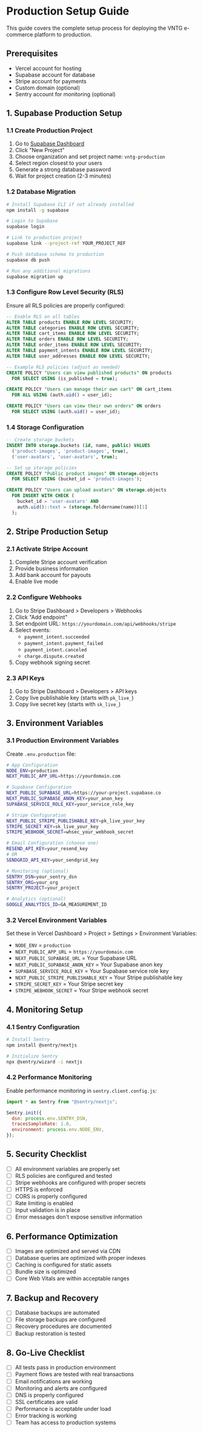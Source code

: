 # Production Setup Guide

This guide covers the complete setup process for deploying the VNTG e-commerce platform to production.

## Prerequisites

- Vercel account for hosting
- Supabase account for database
- Stripe account for payments
- Custom domain (optional)
- Sentry account for monitoring (optional)

## 1. Supabase Production Setup

### 1.1 Create Production Project

1. Go to [Supabase Dashboard](https://supabase.com/dashboard)
2. Click "New Project"
3. Choose organization and set project name: `vntg-production`
4. Select region closest to your users
5. Generate a strong database password
6. Wait for project creation (2-3 minutes)

### 1.2 Database Migration

```bash
# Install Supabase CLI if not already installed
npm install -g supabase

# Login to Supabase
supabase login

# Link to production project
supabase link --project-ref YOUR_PROJECT_REF

# Push database schema to production
supabase db push

# Run any additional migrations
supabase migration up
```

### 1.3 Configure Row Level Security (RLS)

Ensure all RLS policies are properly configured:

```sql
-- Enable RLS on all tables
ALTER TABLE products ENABLE ROW LEVEL SECURITY;
ALTER TABLE categories ENABLE ROW LEVEL SECURITY;
ALTER TABLE cart_items ENABLE ROW LEVEL SECURITY;
ALTER TABLE orders ENABLE ROW LEVEL SECURITY;
ALTER TABLE order_items ENABLE ROW LEVEL SECURITY;
ALTER TABLE payment_intents ENABLE ROW LEVEL SECURITY;
ALTER TABLE user_addresses ENABLE ROW LEVEL SECURITY;

-- Example RLS policies (adjust as needed)
CREATE POLICY "Users can view published products" ON products
  FOR SELECT USING (is_published = true);

CREATE POLICY "Users can manage their own cart" ON cart_items
  FOR ALL USING (auth.uid() = user_id);

CREATE POLICY "Users can view their own orders" ON orders
  FOR SELECT USING (auth.uid() = user_id);
```

### 1.4 Storage Configuration

```sql
-- Create storage buckets
INSERT INTO storage.buckets (id, name, public) VALUES 
  ('product-images', 'product-images', true),
  ('user-avatars', 'user-avatars', true);

-- Set up storage policies
CREATE POLICY "Public product images" ON storage.objects
  FOR SELECT USING (bucket_id = 'product-images');

CREATE POLICY "Users can upload avatars" ON storage.objects
  FOR INSERT WITH CHECK (
    bucket_id = 'user-avatars' AND 
    auth.uid()::text = (storage.foldername(name))[1]
  );
```

## 2. Stripe Production Setup

### 2.1 Activate Stripe Account

1. Complete Stripe account verification
2. Provide business information
3. Add bank account for payouts
4. Enable live mode

### 2.2 Configure Webhooks

1. Go to Stripe Dashboard > Developers > Webhooks
2. Click "Add endpoint"
3. Set endpoint URL: `https://yourdomain.com/api/webhooks/stripe`
4. Select events:
   - `payment_intent.succeeded`
   - `payment_intent.payment_failed`
   - `payment_intent.canceled`
   - `charge.dispute.created`
5. Copy webhook signing secret

### 2.3 API Keys

1. Go to Stripe Dashboard > Developers > API keys
2. Copy live publishable key (starts with `pk_live_`)
3. Copy live secret key (starts with `sk_live_`)

## 3. Environment Variables

### 3.1 Production Environment Variables

Create `.env.production` file:

```bash
# App Configuration
NODE_ENV=production
NEXT_PUBLIC_APP_URL=https://yourdomain.com

# Supabase Configuration
NEXT_PUBLIC_SUPABASE_URL=https://your-project.supabase.co
NEXT_PUBLIC_SUPABASE_ANON_KEY=your_anon_key
SUPABASE_SERVICE_ROLE_KEY=your_service_role_key

# Stripe Configuration
NEXT_PUBLIC_STRIPE_PUBLISHABLE_KEY=pk_live_your_key
STRIPE_SECRET_KEY=sk_live_your_key
STRIPE_WEBHOOK_SECRET=whsec_your_webhook_secret

# Email Configuration (choose one)
RESEND_API_KEY=your_resend_key
# OR
SENDGRID_API_KEY=your_sendgrid_key

# Monitoring (optional)
SENTRY_DSN=your_sentry_dsn
SENTRY_ORG=your_org
SENTRY_PROJECT=your_project

# Analytics (optional)
GOOGLE_ANALYTICS_ID=GA_MEASUREMENT_ID
```

### 3.2 Vercel Environment Variables

Set these in Vercel Dashboard > Project > Settings > Environment Variables:

- `NODE_ENV` = `production`
- `NEXT_PUBLIC_APP_URL` = `https://yourdomain.com`
- `NEXT_PUBLIC_SUPABASE_URL` = Your Supabase URL
- `NEXT_PUBLIC_SUPABASE_ANON_KEY` = Your Supabase anon key
- `SUPABASE_SERVICE_ROLE_KEY` = Your Supabase service role key
- `NEXT_PUBLIC_STRIPE_PUBLISHABLE_KEY` = Your Stripe publishable key
- `STRIPE_SECRET_KEY` = Your Stripe secret key
- `STRIPE_WEBHOOK_SECRET` = Your Stripe webhook secret

## 4. Monitoring Setup

### 4.1 Sentry Configuration

```bash
# Install Sentry
npm install @sentry/nextjs

# Initialize Sentry
npx @sentry/wizard -i nextjs
```

### 4.2 Performance Monitoring

Enable performance monitoring in `sentry.client.config.js`:

```javascript
import * as Sentry from "@sentry/nextjs";

Sentry.init({
  dsn: process.env.SENTRY_DSN,
  tracesSampleRate: 1.0,
  environment: process.env.NODE_ENV,
});
```

## 5. Security Checklist

- [ ] All environment variables are properly set
- [ ] RLS policies are configured and tested
- [ ] Stripe webhooks are configured with proper secrets
- [ ] HTTPS is enforced
- [ ] CORS is properly configured
- [ ] Rate limiting is enabled
- [ ] Input validation is in place
- [ ] Error messages don't expose sensitive information

## 6. Performance Optimization

- [ ] Images are optimized and served via CDN
- [ ] Database queries are optimized with proper indexes
- [ ] Caching is configured for static assets
- [ ] Bundle size is optimized
- [ ] Core Web Vitals are within acceptable ranges

## 7. Backup and Recovery

- [ ] Database backups are automated
- [ ] File storage backups are configured
- [ ] Recovery procedures are documented
- [ ] Backup restoration is tested

## 8. Go-Live Checklist

- [ ] All tests pass in production environment
- [ ] Payment flows are tested with real transactions
- [ ] Email notifications are working
- [ ] Monitoring and alerts are configured
- [ ] DNS is properly configured
- [ ] SSL certificates are valid
- [ ] Performance is acceptable under load
- [ ] Error tracking is working
- [ ] Team has access to production systems
